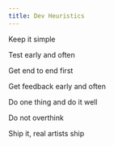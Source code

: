 ```yaml
---
title: Dev Heuristics
--- 
```


Keep it simple 

Test early and often 

Get end to end first 

Get feedback early and often 

Do one thing and do it well 

Do not overthink 

Ship it, real artists ship 

